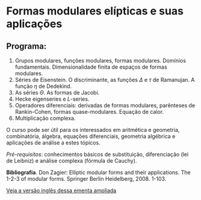 # Formas modulares elípticas e suas aplicações

## Programa:

1. Grupos modulares, funções modulares, formas modulares. Domínios fundamentais. Dimensionalidade finita de espaços de formas modulares.
2. Séries de Eisenstein. O discriminante, as funções $\Delta$ e $\tau$ de Ramanujan. A função $\eta$ de Dedekind.
3. As séries $\Theta$. As formas de Jacobi.
4. Hecke eigenseries e $L$-series.
5. Operadores diferenciais: derivadas de formas modulares, parênteses de Rankin-Cohen, formas quase-modulares. Equação de calor.
6. Multiplicação complexa.

O curso pode ser útil para os interessados em aritmética e geometria, combinatória, álgebra, equações diferenciais, geometria algébrica e aplicações de análise a estes tópicos.

*Pré-requisitos*: conhecimentos básicos de substituição, diferenciação (lei de Leibniz) e análise complexa (fórmula de Cauchy).

**Bibliografia**. Don Zagier: Elliptic modular forms and their applications. The 1-2-3 of modular forms. Springer Berlin Heidelberg, 2008. 1-103.


[Veja a versão inglês dessa ementa ampliada](mf-en.md)

